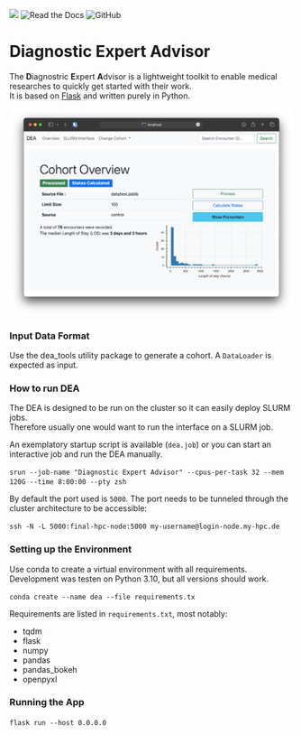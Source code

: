 ![](https://img.shields.io/badge/python-v3.10.9-blue?style=for-the-badge&logo=python) ![Read the Docs](https://img.shields.io/readthedocs/diagnostic-expert-advisor?style=for-the-badge) ![GitHub](https://img.shields.io/github/license/jrc-combine/dea?style=for-the-badge)
# Diagnostic Expert Advisor
The **D**iagnostric **E**xpert **A**dvisor is a lightweight toolkit to enable medical researches to quickly get started with their work.  
It is based on [Flask](https://github.com/pallets/flask) and written purely in Python.  

![](https://raw.githubusercontent.com/JRC-COMBINE/DEA/2cb2fa289e91d9aceae809ac30f624f8cb7968c1/img/cohort_overview.png)

### Input Data Format

Use the dea_tools utility package to generate a cohort. A `DataLoader` is expected as input.

### How to run DEA

The DEA is designed to be run on the cluster so it can easily deploy SLURM jobs.  
Therefore usually one would want to run the interface on a SLURM job.  

An exemplatory startup script is available (`dea.job`) or you can start an interactive job and run the DEA manually.  

`srun --job-name "Diagnostic Expert Advisor" --cpus-per-task 32 --mem 120G --time 8:00:00 --pty zsh`

By default the port used is `5000`. The port needs to be tunneled through the cluster architecture to be accessible:  

`ssh -N -L 5000:final-hpc-node:5000 my-username@login-node.my-hpc.de`

### Setting up the Environment

Use conda to create a virtual environment with all requirements.  
Development was testen on Python 3.10, but all versions should work.  

`conda create --name dea --file requirements.tx`

Requirements are listed in `requirements.txt`, most notably:  

- tqdm
- flask
- numpy
- pandas
- pandas_bokeh
- openpyxl

### Running the App

`flask run --host 0.0.0.0`

